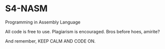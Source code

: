 # S4-NASM
Programming in Assembly Language

All code is free to use.
Plagiarism is encouraged.
Bros before hoes, amirite?

And remember,
KEEP CALM AND CODE ON.

